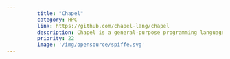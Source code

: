```yaml
---
          title: "Chapel"
          category: HPC
          link: https://github.com/chapel-lang/chapel
          description: Chapel is a general-purpose programming language that makes large-scale parallel and distributed computing far more productive than conventional approaches while matching or beating them in terms of performance.
          priority: 22
          image: '/img/opensource/spiffe.svg'
---
```

          